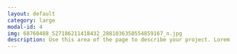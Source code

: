 ```yaml
---
layout: default
category: large
modal-id: 4
img: 68760488_527186211418432_2881036358554859167_n.jpg
description: Use this area of the page to describe your project. Lorem ipsum dolor sit amet, consectetur adipisicing elit. Mollitia neque assumenda ipsam nihil, molestias magnam, recusandae quos quis inventore quisquam velit asperiores, vitae? Reprehenderit soluta, eos quod consequuntur itaque. Nam.
---
```

